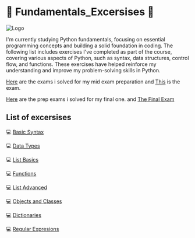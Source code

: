 # 📝 Fundamentals_Excersises 📝
![Logo](https://media.licdn.com/dms/image/v2/D4D12AQEjiSIAh_wL8A/article-cover_image-shrink_720_1280/article-cover_image-shrink_720_1280/0/1716044581199?e=2147483647&v=beta&t=hHdgDj1DKZo95oYb8u6UhMUBUDNRVQfgw5AZ_Sv0y6k)

I'm currently studying Python fundamentals, focusing on essential programming concepts and building a solid foundation in coding. The following list includes exercises I've completed as part of the course, covering various aspects of Python, such as syntax, data structures, control flow, and functions. These exercises have helped reinforce my understanding and improve my problem-solving skills in Python.

[Here](https://github.com/Viktoria-Todorova/Fundamentals_Exercises/tree/Fundamentals/Mid_Exam_prep) are the exams i solved for my mid exam preparation and [This](https://github.com/Viktoria-Todorova/Fundamentals_Exercises/tree/Fundamentals/MId_exam) is the exam.

[Here](https://github.com/Viktoria-Todorova/Fundamentals_Exercises/tree/Fundamentals/Final_Exam_Prep) are the prep exams i solved for my final one. and [The Final Exam](https://github.com/Viktoria-Todorova/Fundamentals_Exercises/tree/Fundamentals/Final_exam)

## List of excersises

💻 [Basic Syntax](https://github.com/Viktoria-Todorova/Fundamentals_Exercises/tree/Fundamentals/1_Basic_Syntax)

💻 [Data Types](https://github.com/Viktoria-Todorova/Fundamentals_Exercises/tree/Fundamentals/2_Data_types)

💻 [List Basics](https://github.com/Viktoria-Todorova/Fundamentals_Exercises/tree/Fundamentals/3_List_Basics)

💻 [Functions](https://github.com/Viktoria-Todorova/Fundamentals_Exercises/tree/Fundamentals/4_functions)

💻 [List Advanced](https://github.com/Viktoria-Todorova/Fundamentals_Exercises/tree/Fundamentals/5_list_advanced)

💻 [Objects and Classes](https://github.com/Viktoria-Todorova/Fundamentals_Exercises/tree/Fundamentals/6_Objects_and_classes)

💻 [Dictionaries](https://github.com/Viktoria-Todorova/Fundamentals_Exercises/tree/Fundamentals/7_Dictionaries)

💻 [Regular Expresions](https://github.com/Viktoria-Todorova/Fundamentals_Exercises/tree/Fundamentals/9_regular_expresions)



